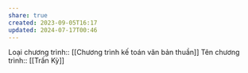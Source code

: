 ```yaml
---
share: true
created: 2023-09-05T16:17
updated: 2024-07-17T00:46
---
```

Loại chương trình:: [[Chương trình kế toán văn bản thuần]]
Tên chương trình:: [[Trấn Kỳ]]